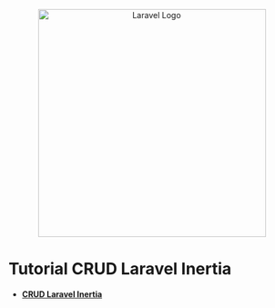 <p align="center"><a href="https://laravel.com" target="_blank"><img src="https://raw.githubusercontent.com/laravel/art/master/logo-lockup/5%20SVG/2%20CMYK/1%20Full%20Color/laravel-logolockup-cmyk-red.svg" width="400" alt="Laravel Logo"></a></p>

# Tutorial CRUD Laravel Inertia
- **[CRUD Laravel Inertia](https://www.cursosdesarrolloweb.es/blog/crud-laravel-inertia)**
